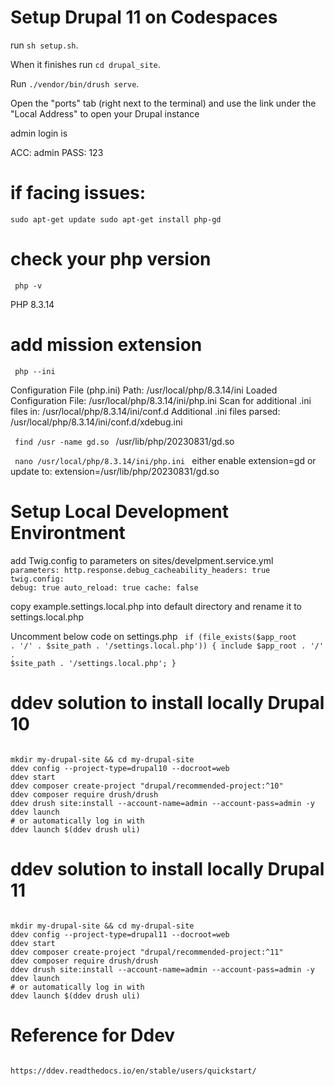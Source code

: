 # Setup Drupal 11 on Codespaces

run <code>sh setup.sh</code>.

When it finishes run <code>cd drupal_site</code>.

Run <code>./vendor/bin/drush serve</code>.

Open the "ports" tab (right next to the terminal) and use the link under the "Local Address" to open your Drupal instance

admin login is

ACC: admin
PASS: 123

# if facing issues:
<code>sudo apt-get update
sudo apt-get install php-gd </code>

# check your php version
<code> php -v </code>

PHP 8.3.14

# add mission extension
<code> php --ini </code>

Configuration File (php.ini) Path: /usr/local/php/8.3.14/ini
Loaded Configuration File:         /usr/local/php/8.3.14/ini/php.ini
Scan for additional .ini files in: /usr/local/php/8.3.14/ini/conf.d
Additional .ini files parsed:      /usr/local/php/8.3.14/ini/conf.d/xdebug.ini


<code> find /usr -name gd.so </code>
/usr/lib/php/20230831/gd.so

<code> nano /usr/local/php/8.3.14/ini/php.ini </code>
either enable extension=gd
or
update to: extension=/usr/lib/php/20230831/gd.so



# Setup Local Development Environtment

add Twig.config to parameters on sites/develpment.service.yml
<code>
parameters:
  http.response.debug_cacheability_headers: true
  twig.config:
    debug: true
    auto_reload: true
    cache: false
</code>

copy example.settings.local.php into default directory and rename it to settings.local.php

Uncomment below code on settings.php
<code>
 if (file_exists($app_root . '/' . $site_path . '/settings.local.php')) {
   include $app_root . '/' . $site_path . '/settings.local.php';
 }
</code>


# ddev solution to install locally Drupal 10
<code>
mkdir my-drupal-site && cd my-drupal-site
ddev config --project-type=drupal10 --docroot=web
ddev start
ddev composer create-project "drupal/recommended-project:^10"
ddev composer require drush/drush
ddev drush site:install --account-name=admin --account-pass=admin -y
ddev launch
# or automatically log in with
ddev launch $(ddev drush uli)
</code>

# ddev solution to install locally Drupal 11
<code>
mkdir my-drupal-site && cd my-drupal-site
ddev config --project-type=drupal11 --docroot=web
ddev start
ddev composer create-project "drupal/recommended-project:^11"
ddev composer require drush/drush
ddev drush site:install --account-name=admin --account-pass=admin -y
ddev launch
# or automatically log in with
ddev launch $(ddev drush uli)
</code>

# Reference for Ddev
<code>
https://ddev.readthedocs.io/en/stable/users/quickstart/
</code>
